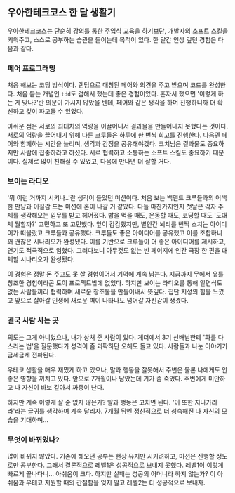 ## 우아한테크코스 한 달 생활기

우아한테크코스는 단순히 강의를 통한 주입식 교육을 하기보단,
개발자의 소프트 스킬을 키워주고, 스스로 공부하는 습관을 들이는데 목적이 있다.
한 달간 인상 깊던 경험은 다음과 같다.

### 페어 프로그래밍

처음 해보는 코딩 방식이다.
랜덤으로 매칭된 페어와 의견을 주고 받으며 코드를 완성한다.
처음 듣는 개념인 `tdd`도 겸해서 했는데 좋은 경험이었다.
혼자서 했으면 '이렇게 하는 게 맞나?'란 의문이 가시지 않았을 텐데,
페어와 같은 생각을 하며 진행하니까 더 확신하고 깊이 파고들 수 있었다.

아쉬운 점은 서로의 최대치의 역량을 이끌어내서 결과물을 만들어내지 못했다는 것이다.
서로의 역량을 끌어내기 위해 다른 크루들은 하루에 한 번씩 회고를 진행한다.
다음엔 페어와 함께하는 시간을 늘리며, 생각과 감정을 공유해야겠다.
코치님은 결과물도 중요하지만 사람에 집중하라고 하셨다.
서로 협력하고 소통하는 소프트 스킬도 중요하기 때문이다.
실제로 많이 친해질 수 있었고, 다음에 만나면 더 잘할 거다.

### 보이는 라디오

'뭐 이런 거까지 시키나..'란 생각이 들었던 미션이다.
처음 보는 백앤드 크루들과의 어색한 만남과 이질감 드는 미션에 혼이 나갈 거 같았다.
다들 마찬가지인지 첫날은 각자 주제를 생각해오는 임무를 받고 헤어졌다.
밥을 먹을 때도, 운동할 때도, 코딩할 때도 '도대체 뭘할까?' 고민하고 또 고민했다.
앞이 캄캄했지만, 별안간 뇌리를 번쩍 스치는 아이디어가 떠올랐고 크루들과 공유했다.
크루들도 좋은 아이디어를 공유했고 이를 조합하니 꽤 괜찮은 시나리오가 완성됐다.
이를 기반으로 크루들이 더 좋은 아이디어를 제시하고, 연기도 적극적으로 임했다.
그러다보니 아무것도 없는 빈 페이지에 인간 극장 한 편을 대체할 시나리오가 완성됐다.

이 경험은 정말 돈 주고도 못 살 경험이어서 기억에 계속 남는다.
지금까지 무에서 유를 창조한 경험이라곤 토이 프로젝트밖에 없었다.
하지만 보이는 라디오를 통해 일면식도 없는 사람들끼리 협력하며
새로운 창조물을 만들어내서 뜻깊다.
집단 지성의 힘을 느꼈고 앞으로 살아갈 인생에 새로운 벽이 나타나도 넘어갈 자신감이 생겼다.

### 결국 사람 사는 곳

의도는 그게 아니었으나, 내가 상처 준 사람이 있다.
게더에서 3기 선배님한테 '화를 다스리는 법'을 질문했다가
성격이 좀 괴팍하단 오해도 돌고 있다.
사람들과 나눈 이야기가 금세금세 전파된다.

우테코 생활을 매우 재밌게 하고 있으나,
말과 행동을 잘못해서 주변은 물론 나에게도 안 좋은 영향을 끼치고 있다.
앞으로 7개월이나 남았는데 기가 좀 죽었다.
주변에게 미안하고 나 자신이 바보 같아서 짜증이 난다.

하지만 계속 이렇게 살 순 없지 않은가?
말과 행동은 고치면 된다.
'이 또한 지나가리라'라는 글귀를 생각하며 계속 달리자.
7개월 뒤엔 정신적으로 더 성숙해진 나 자신의 모습을 기대하며...

### 무엇이 바뀌었나?

많이 바뀌지 않았다.
기존에 해오던 공부는 현상 유지만 시키려하고,
미션은 진행할 정도로만 공부한다.
그래서 결론적으로 레벨1은 성공적으로 보내지 못했다.
레벨1이 이렇게 빠르게 끝나다니... 아쉬움이 크다.
하지만 실패는 성공의 어머니라 하지 않는가?
이 아쉬움과 우테코 지원할 때의 간절함을 잊지 말고
레벨2는 더 성공적으로 보내자.

